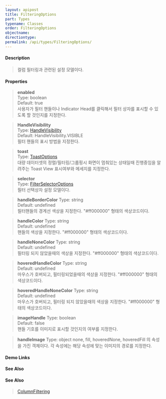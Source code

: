 ```yaml
---
layout: apipost
title: FilteringOptions
part: Types
typename: Classes
order: FilteringOptions
objectname: 
directiontype: 
permalink: /api/types/FilteringOptions/
---
```


#### Description

> 컬럼 필터링과 관련된 설정 모델이다.

#### Properties

> **enabled**  
> Type: boolean  
> Default: true  
> 사용자가 필터 핸들이나 Indicator Head를 클릭해서 필터 상자를 표시할 수 있도록 할 것인지를 지정한다.  

> **HandleVisibility**  
> Type: [HandleVisibility](/api/types/HandleVisibility/)  
> Default: HandleVisibility.VISIBLE  
> 필터 핸들의 표시 방법을 지정한다.  

> **toast**  
> Type: [ToastOptions](/api/types/ToastOptions/)  
> 대량 데이터셋의 정렬/필터링/그룹핑시 화면이 멈춰있는 상태일때 진행중임을 알려주는 Toast View 표시여부와 메세지를 지정한다.  

> **selector**  
> Type: [FilterSelectorOptions](/api/types/FilterSelectorOptions/)  
> 필터 선택상자 설정 모델이다.  

> **handleBorderColor**
> Type: string  
> Default: undefined  
> 필터핸들의 경계선 색상을 지정한다. "#ff000000" 형태의 색상코드이다. 

> **handleColor**
> Type: string  
> Default: undefined  
> 핸들의 색상을 지정한다. "#ff000000" 형태의 색상코드이다.  

> **handleNoneColor**
> Type: string  
> Default: undefined  
> 필터링 되지 않았을때의 색상을 지정한다. "#ff000000" 형태의 색상코드이다.  

> **hoveredHandleColor**
> Type: string  
> Default: undefined  
> 마우스가 호버되고, 필터링되었을때의 색상을 지정한다. "#ff000000" 형태의 색상코드이다.  

> **hoveredHandleNoneColor**
> Type: string  
> Default: undefined  
> 마우스가 호버되고, 필터링 되지 않았을때의 색상을 지정한다. "#ff000000" 형태의 색상코드이다.  

> **imageHandle**
> Type: boolean  
> Default: false  
> 핸들 기호를 이미지로 표시할 것인지의 여부를 지정한다.  

> **handleImage**
> Type: object
> none, fill, hoveredNone, hoveredFill 의 속성을 가진 객체이다. 각 속성에는 해당 속성에 맞는 이미지의 경로를 지정한다.  

#### Demo Links
#### See Also

#### See Also

> [ColumnFiltering](http://demo.realgrid.net/Demo/ColumnFiltering)

